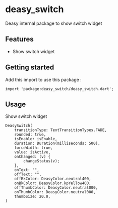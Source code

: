 # deasy_switch

Deasy internal package to show switch widget

## Features

- Show switch widget

## Getting started
Add this import to use this package :
```
import 'package:deasy_switch/deasy_switch.dart';
```

## Usage

Show switch widget
```
DeasySwitch(
    transitionType: TextTransitionTypes.FADE,
    rounded: true,
    isEnable: isEnable,
    duration: Duration(milliseconds: 500),
    forceWidth: true,
    value: isActive,
    onChanged: (v) {
        changeStatus(v);
    },
    onText: "",
    offText: "",
    offBkColor: DeasyColor.neutral400,
    onBkColor: DeasyColor.kpYellow400,
    offThumbColor: DeasyColor.neutral000,
    onThumbColor: DeasyColor.neutral000,
    thumbSize: 20.0,
)
```